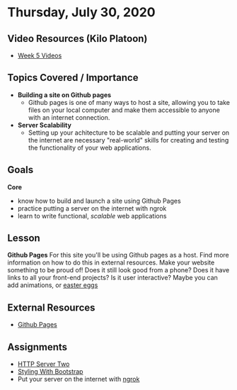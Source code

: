 Thursday, July 30, 2020
=======================
## Video Resources (Kilo Platoon)
- [Week 5 Videos](https://www.youtube.com/playlist?list=PLu0CiQ7bzwEQd8JEdJEAcoJzLSwvNO46m)

## Topics Covered / Importance
- **Building a site on Github pages**
  - Github pages is one of many ways to host a site, allowing you to take files on your local computer and make them accessible to anyone with an internet connection.
- **Server Scalability**
  - Setting up your achitecture to be scalable and putting your server on the internet are necessary "real-world" skills for creating and testing the functionality of your web applications.

## Goals 
**Core**
* know how to build and launch a site using Github Pages
* practice putting a server on the internet with ngrok
* learn to write functional, *scalable* web applications 

## Lesson
**Github Pages**
For this site you'll be using Github pages as a host. Find more information on how to do this in external resources. Make your website something to be proud of! Does it still look good from a phone? Does it have links to all your front-end projects? Is it user interactive? Maybe you can add animations, or [easter eggs](https://www.webopedia.com/TERM/E/easter_egg.html)

## External Resources
* [Github Pages](https://pages.github.com/)

## Assignments
* [HTTP Server Two](https://github.com/limaplatoon/http-server-two)
* [Styling With Bootstrap](https://github.com/limaplatoon/bootstrap/blob/master/readme.md)
* Put your server on the internet with [ngrok](https://ngrok.com)

